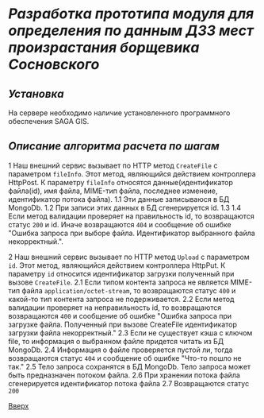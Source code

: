 # ___Разработка прототипа модуля для определения по данным ДЗЗ мест произрастания борщевика Сосновского___

## _Установка_
На сервере необходимо наличие установленного программного обеспечения SAGA GIS.

## _Описание алгоритма расчета по шагам_
1 Наш внешний сервис вызывает по HTTP метод `CreateFile` с параметром `fileInfo`. Этот метод, являющийся действием контроллера HttpPost.
К параметру `fileInfo` относятся данные(идентификатор файла(id), имя файла, MIME-тип файла, последнее изменеие, идентификатор потока файла).
	1.1 Эти данные записываюся в БД MongoDb.
	1.2 При записи этих данных в БД сгенерируется id.
	1.3 
	1.4 Если метод валидации проверяет на правильность id, то возвращаются статус `200` и id. Иначе возвращаются `404` и сообщение об ошибке 
	"Ошибка запроса при выборе файла. Идентификатор выбранного файла некорректный.".

2 Наш внешний сервис вызывает по HTTP метод `Upload` с параметром `id`. Этот метод, являющийся действием контроллера HttpPut.
К параметру `id` относится идентификатор загрузки полученный при вызове `CreateFile`.
	2.1 Если типом контента запроса не является MIME-тип файла `application/octet-stream`, то возвращаются статус `400` и какой-то тип контента запроса не подерживается.
	2.2 Если метод валидации проверяет на неправильность id, то возвращаются возвращаются `400` и сообщение об ошибке 
	"Ошибка запроса при загрузке файла. Полученный при вызове CreateFile идентификатор загрузки файла некорректный."
	2.3 Если не существует кэша с ключом file, то информация о выбранном файле придется читать из БД MongoDb.
	2.4 Информация о файле проверяется пустой ли, тогда возвращаются статус `404` и сообщение об ошибке "Что-то пошло не так."
	2.5 Тело запроса сохранятся в БД MongoDb. Тело запроса может быть предназначен потоком файла.
	2.6 При хранении потока файла сгенерируется идентификатор потока файла
	2.7 Возвращаются статус `200`

[Вверх](#разработка-прототипа-модуля-для-определения-по-данным-ДЗЗ-мест-произрастания-борщевика-сосновского)